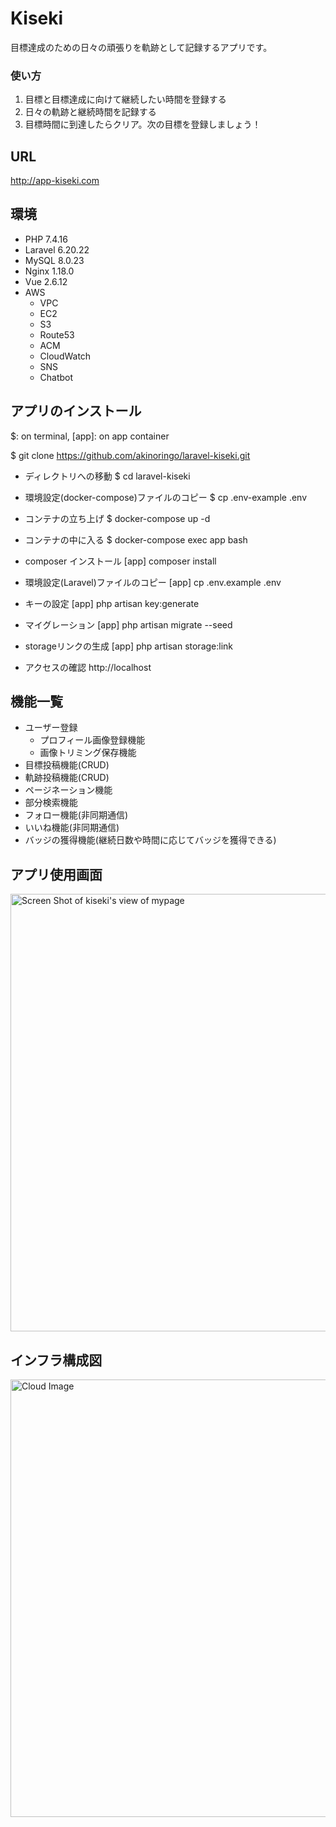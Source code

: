# Kiseki
目標達成のための日々の頑張りを軌跡として記録するアプリです。<br>

### 使い方
1. 目標と目標達成に向けて継続したい時間を登録する
2. 日々の軌跡と継続時間を記録する
3. 目標時間に到達したらクリア。次の目標を登録しましょう！

## URL
http://app-kiseki.com

## 環境
- PHP 7.4.16
- Laravel 6.20.22
- MySQL 8.0.23
- Nginx 1.18.0
- Vue 2.6.12
- AWS
	- VPC
 	- EC2
 	- S3
	- Route53
	- ACM
	- CloudWatch
	- SNS
	- Chatbot

## アプリのインストール
$: on terminal, [app]: on app container

$ git clone https://github.com/akinoringo/laravel-kiseki.git

- ディレクトリへの移動
$ cd laravel-kiseki
- 環境設定(docker-compose)ファイルのコピー
$ cp .env-example .env

- コンテナの立ち上げ
$ docker-compose up -d

- コンテナの中に入る
$ docker-compose exec app bash

- composer インストール
[app] composer install

- 環境設定(Laravel)ファイルのコピー
[app] cp .env.example .env 

- キーの設定
[app] php artisan key:generate

- マイグレーション
[app]	php artisan migrate --seed

- storageリンクの生成
[app] php artisan storage:link

- アクセスの確認
http://localhost


## 機能一覧
- ユーザー登録
	- プロフィール画像登録機能
	- 画像トリミング保存機能
- 目標投稿機能(CRUD)
- 軌跡投稿機能(CRUD)
- ページネーション機能
- 部分検索機能
- フォロー機能(非同期通信)
- いいね機能(非同期通信)
- バッジの獲得機能(継続日数や時間に応じてバッジを獲得できる)


## アプリ使用画面

<img width="700" alt="Screen Shot of kiseki's view of mypage" src="https://user-images.githubusercontent.com/73481750/115630536-242b0b80-a33f-11eb-8e38-18333a4a977f.png">

## インフラ構成図
<img width="700" alt="Cloud Image" src="https://user-images.githubusercontent.com/73481750/117399794-4bd3c380-af3c-11eb-831b-efc855eb575a.png">